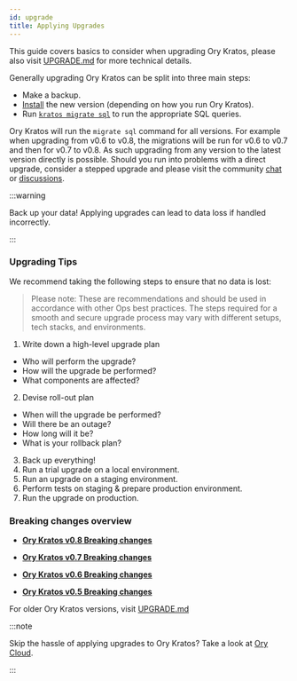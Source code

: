 ```yaml
---
id: upgrade
title: Applying Upgrades
---
```


This guide covers basics to consider when upgrading Ory Kratos, please also
visit [UPGRADE.md](https://github.com/ory/kratos/blob/master/UPGRADE.md) for
more technical details.

Generally upgrading Ory Kratos can be split into three main steps:

- Make a backup.
- [Install](/install.md) the new version (depending on how you run Ory Kratos).
- Run [`kratos migrate sql`](../cli/kratos-migrate-sql.md) to run the
  appropriate SQL queries.

Ory Kratos will run the `migrate sql` command for all versions. For example when
upgrading from v0.6 to v0.8, the migrations will be run for v0.6 to v0.7 and
then for v0.7 to v0.8. As such upgrading from any version to the latest version
directly is possible. Should you run into problems with a direct upgrade,
consider a stepped upgrade and please visit the community
[chat](https://slack.ory.sh/) or
[discussions](https://github.com/ory/kratos/discussions).

:::warning

Back up your data! Applying upgrades can lead to data loss if handled
incorrectly.

:::

### Upgrading Tips

We recommend taking the following steps to ensure that no data is lost:

> Please note: These are recommendations and should be used in accordance with
> other Ops best practices. The steps required for a smooth and secure upgrade
> process may vary with different setups, tech stacks, and environments.

1. Write down a high-level upgrade plan

- Who will perform the upgrade?
- How will the upgrade be performed?
- What components are affected?

2. Devise roll-out plan

- When will the upgrade be performed?
- Will there be an outage?
- How long will it be?
- What is your rollback plan?

3. Back up everything!
4. Run a trial upgrade on a local environment.
5. Run an upgrade on a staging environment.
6. Perform tests on staging & prepare production environment.
7. Run the upgrade on production.

### Breaking changes overview

- **[Ory Kratos v0.8 Breaking changes](https://github.com/ory/kratos/blob/v0.8.0-alpha.1/CHANGELOG.md#breaking-changes)**

- **[Ory Kratos v0.7 Breaking changes](https://github.com/ory/kratos/blob/v0.7.0-alpha.1/CHANGELOG.md#breaking-changes)**

- **[Ory Kratos v0.6 Breaking changes](https://github.com/ory/kratos/blob/v0.6.0-alpha.1/CHANGELOG.md#breaking-changes)**

- **[Ory Kratos v0.5 Breaking changes](https://github.com/ory/kratos/blob/v0.5.0-alpha.1/CHANGELOG.md#breaking-changes)**

For older Ory Kratos versions, visit
[UPGRADE.md](https://github.com/ory/kratos/blob/master/UPGRADE.md)

:::note

Skip the hassle of applying upgrades to Ory Kratos? Take a look at
[Ory Cloud](https://www.ory.sh/docs/#ory-cloud).

:::
